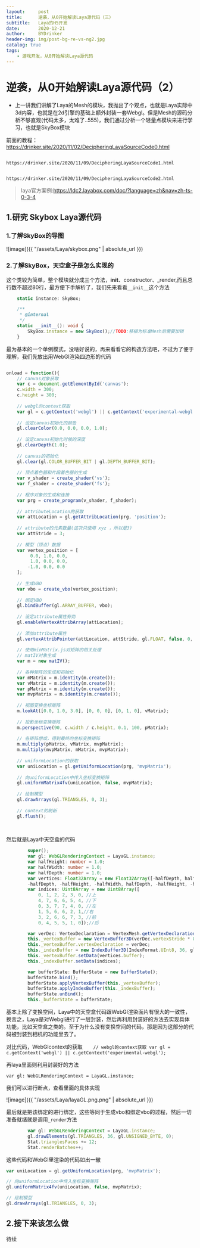 ```yaml
---
layout:     post
title:      逆袭，从0开始解读Laya源代码（三）
subtitle:   Laya的H5开发
date:       2020-12-21
author:     BYDrinker
header-img: img/post-bg-re-vs-ng2.jpg
catalog: true
tags:
    - 游戏开发，从0开始解读Laya源代码
---
```



# 逆袭，从0开始解读Laya源代码（2）



* 上一讲我们讲解了Laya的Mesh的模块，我抛出了个观点，也就是Laya实际中3d内容，也就是在2d引擎的基础上额外封装一套Webgl。但是Mesh的源码分析不够直观(代码太多，太难了..555)，我们通过分析一个轻量点模块来进行学习，也就是SkyBox模块

前面的教程： https://drinker.site/2020/11/02/DecipheringLayaSourceCode0.html 

 			https://drinker.site/2020/11/09/DecipheringLayaSourceCode1.html 

 			https://drinker.site/2020/11/09/DecipheringLayaSourceCode2.html 


> laya官方案例:https://ldc2.layabox.com/doc/?language=zh&nav=zh-ts-0-3-4



## 1.研究 Skybox Laya源代码

### 1.了解SkyBox的导图

![image]({{ "/assets/Laya/skybox.png" | absolute_url }})

###  2.了解SkyBox，天空盒子是怎么实现的

这个类较为简单，整个模块就分成三个方法，__init__、constructor、_render,而且总行数不超过80行，最方便下手解析了，我们先来看看`__init__`这个方法

```typescript
	static instance: SkyBox;

	/**
	 * @internal
	 */
	static __init__(): void {
		SkyBox.instance = new SkyBox();//TODO:移植为标准Mesh后需要加锁
	}
```
最为基本的一个单例模式，没啥好说的，再来看看它的构造方法吧，不过为了便于理解，我们先放出用WebGl渲染四边形的代码


```javascript

onload = function(){
    // canvas对象获取
    var c = document.getElementById('canvas');
    c.width = 300;
    c.height = 300;
 
    // webgl的context获取
    var gl = c.getContext('webgl') || c.getContext('experimental-webgl');
    
    // 设定canvas初始化的颜色
    gl.clearColor(0.0, 0.0, 0.0, 1.0);
    
    // 设定canvas初始化时候的深度
    gl.clearDepth(1.0);
    
    // canvas的初始化
    gl.clear(gl.COLOR_BUFFER_BIT | gl.DEPTH_BUFFER_BIT);
    
    // 顶点着色器和片段着色器的生成
    var v_shader = create_shader('vs');
    var f_shader = create_shader('fs');
    
    // 程序对象的生成和连接
    var prg = create_program(v_shader, f_shader);
    
    // attributeLocation的获取
    var attLocation = gl.getAttribLocation(prg, 'position');
    
    // attribute的元素数量(这次只使用 xyz ，所以是3)
    var attStride = 3;
    
    // 模型（顶点）数据
    var vertex_position = [
         0.0, 1.0, 0.0,
         1.0, 0.0, 0.0,
        -1.0, 0.0, 0.0
    ];
    
    // 生成VBO
    var vbo = create_vbo(vertex_position);
    
    // 绑定VBO
    gl.bindBuffer(gl.ARRAY_BUFFER, vbo);
    
    // 设定attribute属性有効
    gl.enableVertexAttribArray(attLocation);
    
    // 添加attribute属性
    gl.vertexAttribPointer(attLocation, attStride, gl.FLOAT, false, 0, 0);
    
    // 使用minMatrix.js对矩阵的相关处理
    // matIV对象生成
    var m = new matIV();
    
    // 各种矩阵的生成和初始化
    var mMatrix = m.identity(m.create());
    var vMatrix = m.identity(m.create());
    var pMatrix = m.identity(m.create());
    var mvpMatrix = m.identity(m.create());
    
    // 视图变换坐标矩阵
    m.lookAt([0.0, 1.0, 3.0], [0, 0, 0], [0, 1, 0], vMatrix);
    
    // 投影坐标变换矩阵
    m.perspective(90, c.width / c.height, 0.1, 100, pMatrix);
    
    // 各矩阵想成，得到最终的坐标变换矩阵
    m.multiply(pMatrix, vMatrix, mvpMatrix);
    m.multiply(mvpMatrix, mMatrix, mvpMatrix);
    
    // uniformLocation的获取
    var uniLocation = gl.getUniformLocation(prg, 'mvpMatrix');
    
    // 向uniformLocation中传入坐标变换矩阵
    gl.uniformMatrix4fv(uniLocation, false, mvpMatrix);
    
    // 绘制模型
    gl.drawArrays(gl.TRIANGLES, 0, 3);
    
    // context的刷新
    gl.flush();
    
  
```
然后就是Laya中天空盒的代码

```typescript
		super();
		var gl: WebGLRenderingContext = LayaGL.instance;
		var halfHeight: number = 1.0;
		var halfWidth: number = 1.0;
		var halfDepth: number = 1.0;
		var vertices: Float32Array = new Float32Array([-halfDepth, halfHeight, -halfWidth, halfDepth, halfHeight, -halfWidth, halfDepth, halfHeight, halfWidth, -halfDepth, halfHeight, halfWidth,//上
		-halfDepth, -halfHeight, -halfWidth, halfDepth, -halfHeight, -halfWidth, halfDepth, -halfHeight, halfWidth, -halfDepth, -halfHeight, halfWidth]);//下
		var indices: Uint8Array = new Uint8Array([
			0, 1, 2, 2, 3, 0, //上
			4, 7, 6, 6, 5, 4, //下
			0, 3, 7, 7, 4, 0, //左
			1, 5, 6, 6, 2, 1,//右
			3, 2, 6, 6, 7, 3, //前
			0, 4, 5, 5, 1, 0]);//后

		var verDec: VertexDeclaration = VertexMesh.getVertexDeclaration("POSITION");
		this._vertexBuffer = new VertexBuffer3D(verDec.vertexStride * 8, gl.STATIC_DRAW, false);
		this._vertexBuffer.vertexDeclaration = verDec;
		this._indexBuffer = new IndexBuffer3D(IndexFormat.UInt8, 36, gl.STATIC_DRAW, false);
		this._vertexBuffer.setData(vertices.buffer);
		this._indexBuffer.setData(indices);

		var bufferState: BufferState = new BufferState();
		bufferState.bind();
		bufferState.applyVertexBuffer(this._vertexBuffer);
		bufferState.applyIndexBuffer(this._indexBuffer);
		bufferState.unBind();
		this._bufferState = bufferState;
```
基本上除了变换空间，Laya中的天空盒代码跟WebGl渲染面片有很大的一致性，换言之，Laya是对Webgl进行了一层封装，然后再利用封装好的方法去实现具体功能，比如天空盒之类的。至于为什么没有变换空间的代码，那是因为这部分的代码被封装到相机的功能里去了。

对比代码，WebGlcontext的获取`    // webgl的context获取
    var gl = c.getContext('webgl') || c.getContext('experimental-webgl');`

再laya里面则利用封装好的方法

`var gl: WebGLRenderingContext = LayaGL.instance;`

我们可以进行断点，查看里面的具体实现

![image]({{ "/assets/Laya/layaGL.png.png" | absolute_url }})

最后就是把该绑定的进行绑定，这些等同于生成vbo和绑定vbo的过程，然后一切准备就绪就是调用`_render`方法



```typescript
		var gl: WebGLRenderingContext = LayaGL.instance;
		gl.drawElements(gl.TRIANGLES, 36, gl.UNSIGNED_BYTE, 0);
		Stat.trianglesFaces += 12;
		Stat.renderBatches++;
```

这些代码和WebGl里渲染的代码如出一辙

```javascript
var uniLocation = gl.getUniformLocation(prg, 'mvpMatrix');

// 向uniformLocation中传入坐标变换矩阵
gl.uniformMatrix4fv(uniLocation, false, mvpMatrix);

// 绘制模型
gl.drawArrays(gl.TRIANGLES, 0, 3);
```


## 2.接下来该怎么做

待续
